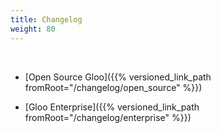```yaml
---
title: Changelog
weight: 80
---
```


<br>

- [Open Source Gloo]({{% versioned_link_path fromRoot="/changelog/open_source" %}})


- [Gloo Enterprise]({{% versioned_link_path fromRoot="/changelog/enterprise" %}})

